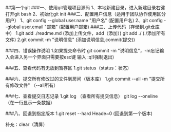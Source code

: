 ##第一个git
###一、使用git管理项目源码
1、本地新建目录，进入新建目录右键打开git bash 
2、初始化git init
###二、配置用户信息（适用于团队协作使用区分用户）
1、git config --global user.name "用户名" (配置用户名)
2、git config --global user.email "邮箱" (配置用户邮箱)
###三、上传代码（存储到.git仓库中）
1.git add ./readme.md (添加上传文件，add（添加）)
  git add ./  (./添加所有文件)
2.git commit -m "说明信息" (添加说明信息,commit(提交))

###四、错误操作说明
1.如果提交命令时 git commit -m "说明信息"，-m忘记输入会进入另一个界面只需要按esc键 输入 :q!(强制退出)

###五、查看代码有无放到暂存区
1.git status（status：状态）

###六、提交所有修改过的文件到房间（版本库）
1.git commit --all -m "提交所有修改文件"  （--all所有）


###七、查看提交日志记录
1.git log  （查看所有提交信息）
  git log --oneline  （在一行显示一条数据）


###八、回退到指定版本
1.git reset --hard Heade~0 (回退到第一个版本)

补充：clear（清屏）
